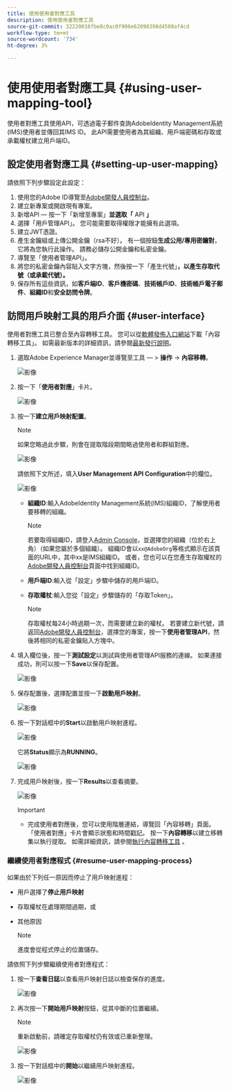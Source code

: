 ```yaml
---
title: 使用使用者對應工具
description: 使用使用者對應工具
source-git-commit: 32220016fbe8c0ac0f906e62098398d4508af4cd
workflow-type: tm+mt
source-wordcount: '734'
ht-degree: 3%

---
```



# 使用使用者對應工具 {#using-user-mapping-tool}

使用者對應工具使用API，可透過電子郵件查詢AdobeIdentity Management系統(IMS)使用者並傳回其IMS ID。 此API需要使用者為其組織、用戶端密碼和存取或承載權杖建立用戶端ID。

## 設定使用者對應工具 {#setting-up-user-mapping}

請依照下列步驟設定此設定：

1. 使用您的Adobe ID導覽至[Adobe開發人員控制台](https://console.adobe.io)。
1. 建立新專案或開啟現有專案。
1. 新增API — 按一下「新增至專案」**並選取「** API **」**
1. 選擇「用戶管理API」。  您可能需要取得權限才能擁有此選項。
1. 建立JWT憑證。
1. 產生金鑰組或上傳公開金鑰（rsa不好）。  有一個按鈕&#x200B;**生成公用/專用密鑰對**，它將為您執行此操作。  請務必儲存公開金鑰和私密金鑰。
1. 導覽至「使用者管理API」。
1. 將您的私密金鑰內容貼入文字方塊，然後按一下「產生代號」**，以產生存取代號（或承載代號）。**
1. 保存所有這些資訊，如&#x200B;**客戶端ID**、**客戶機密碼**、**技術帳戶ID**、**技術帳戶電子郵件**、**組織ID**&#x200B;和&#x200B;**安全訪問令牌**。

## 訪問用戶映射工具的用戶介面 {#user-interface}

使用者對應工具已整合至內容轉移工具。 您可以從[軟體發佈入口網站](https://experience.adobe.com/#/downloads/content/software-distribution/en/aemcloud.html)下載「內容轉移工具」。 如需最新版本的詳細資訊，請參閱[最新發行說明](/help/release-notes/release-notes-cloud/release-notes-current.md)。

1. 選取Adobe Experience Manager並導覽至工具 — > **操作** -> **內容移轉**。

   ![影像](/help/move-to-cloud-service/content-transfer-tool/assets-user-mapping/user-mapping-access1.png)

1. 按一下「**使用者對應**」卡片。

   ![影像](/help/move-to-cloud-service/content-transfer-tool/assets-user-mapping/user-mapping-access2.png)

1. 按一下&#x200B;**建立用戶映射配置**。

   >[!NOTE]
   >如果您略過此步驟，則會在提取階段期間略過使用者和群組對應。

   ![影像](/help/move-to-cloud-service/content-transfer-tool/assets-user-mapping/user-mapping-access5.png)

   請依照下文所述，填入&#x200B;**User Management API Configuration**&#x200B;中的欄位。

   ![影像](/help/move-to-cloud-service/content-transfer-tool/assets-user-mapping/user-mapping-access3.png)


   * **組織ID**:輸入AdobeIdentity Management系統(IMS)組織ID，了解使用者要移轉的組織。

      >[!NOTE]
      >若要取得組織ID，請登入[Admin Console](https://adminconsole.adobe.com/)，並選擇您的組織（位於右上角）（如果您屬於多個組織）。 組織ID會以`xx@AdobeOrg`等格式顯示在該頁面的URL中，其中xx是IMS組織ID。  或者，您也可以在您產生存取權杖的[Adobe開發人員控制台](https://console.adobe.io)頁面中找到組織ID。

   * **用戶端ID**:輸入從「設定」步驟中儲存的用戶端ID。

   * **存取權杖**:輸入您從「設定」步驟儲存的「存取Token」。

      >[!NOTE]
      >存取權杖每24小時過期一次，而需要建立新的權杖。 若要建立新代號，請返回[Adobe開發人員控制台](https://console.adobe.io)，選擇您的專案，按一下&#x200B;**使用者管理API**，然後將相同的私密金鑰貼入方塊中。

1. 填入欄位後，按一下&#x200B;**測試設定**&#x200B;以測試與使用者管理API服務的連線。 如果連接成功，則可以按一下&#x200B;**Save**&#x200B;以保存配置。

   ![影像](/help/move-to-cloud-service/content-transfer-tool/assets-user-mapping/user-mapping-access4.png)

1. 保存配置後，選擇配置並按一下&#x200B;**啟動用戶映射**。

   ![影像](/help/move-to-cloud-service/content-transfer-tool/assets-user-mapping/user-mapping-landing4.png)

1. 按一下對話框中的&#x200B;**Start**&#x200B;以啟動用戶映射進程。

   ![影像](/help/move-to-cloud-service/content-transfer-tool/assets-user-mapping/resume-user-mapping3.png)

   它將&#x200B;**Status**&#x200B;顯示為&#x200B;**RUNNING**。

   ![影像](/help/move-to-cloud-service/content-transfer-tool/assets-user-mapping/user-mapping-start1.png)


1. 完成用戶映射後，按一下&#x200B;**Results**&#x200B;以查看摘要。

   ![影像](/help/move-to-cloud-service/content-transfer-tool/assets-user-mapping/user-mapping-landing5.png)

   >[!IMPORTANT]
   >* 完成使用者對應後，您可以使用階層連結，導覽回「內容移轉」頁面。 「使用者對應」卡片會顯示狀態和時間戳記。 按一下&#x200B;**內容轉移**&#x200B;以建立移轉集以執行提取。 如需詳細資訊，請參閱[執行內容轉移工具](https://experienceleague.adobe.com/docs/experience-manager-cloud-service/moving/cloud-migration/content-transfer-tool/using-content-transfer-tool.html?lang=en#running-tool) 。


### 繼續使用者對應程式 {#resume-user-mapping-process}

如果由於下列任一原因而停止了用戶映射進程：

* 用戶選擇了&#x200B;**停止用戶映射**
* 存取權杖在處理期間過期，或
* 其他原因

   >[!NOTE]
   >進度會從程式停止的位置儲存。

請依照下列步驟繼續使用者對應程式：

1. 按一下&#x200B;**查看日誌**&#x200B;以查看用戶映射日誌以檢查保存的進度。

   ![影像](/help/move-to-cloud-service/content-transfer-tool/assets-user-mapping/resume-user-mapping1.png)

1. 再次按一下&#x200B;**開始用戶映射**&#x200B;按鈕，從其中斷的位置繼續。

   >[!NOTE]
   >重新啟動前，請確定存取權杖仍有效或已重新整理。

   ![影像](/help/move-to-cloud-service/content-transfer-tool/assets-user-mapping/resume-user-mapping2.png)

1. 按一下對話框中的&#x200B;**開始**&#x200B;以繼續用戶映射進程。

   ![影像](/help/move-to-cloud-service/content-transfer-tool/assets-user-mapping/resume-user-mapping3.png)

